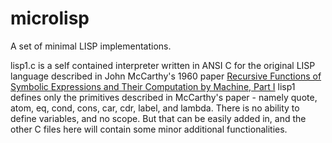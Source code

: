 # microlisp
A set of minimal LISP implementations.

lisp1.c is a self contained interpreter written in ANSI C for the original LISP language described in John McCarthy's 1960 paper [Recursive Functions of Symbolic Expressions
and Their Computation by Machine, Part I][1]
lisp1 defines only the primitives described in McCarthy's paper - namely quote, atom, eq, cond, cons, car, cdr, label, and lambda. There is no ability to define variables, and no scope. But that can be easily added in, and the other C files here will contain some minor additional functionalities.

[1]: http://www-formal.stanford.edu/jmc/recursive.pdf
